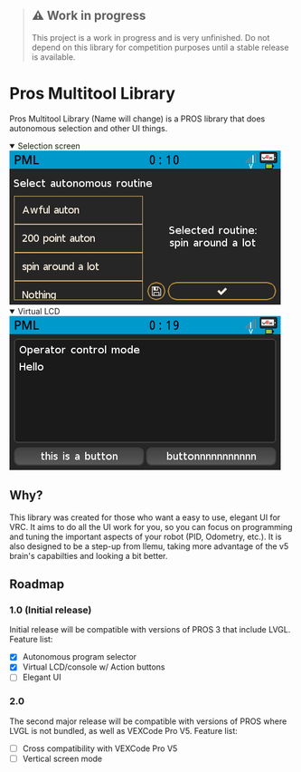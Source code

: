 > ## ⚠️ Work in progress
> This project is a work in progress and is very unfinished. Do not depend on this library for competition purposes until a stable release is available.

# Pros Multitool Library
Pros Multitool Library (Name will change) is a PROS library that does autonomous selection and other UI things.

<details open>
<summary>Selection screen</summary>
<img src="./assets/selector.png">
</details>

<details open>
<summary>Virtual LCD</summary>
<img src="./assets/lcd.png">
</details>

## Why?
This library was created for those who want a easy to use, elegant UI for VRC. It aims to do all the UI work for you, so you can focus on programming and tuning the important aspects of your robot (PID, Odometry, etc.). It is also designed to be a step-up from llemu, taking more advantage of the v5 brain's capabilties and looking a bit better.

## Roadmap 

### 1.0 (Initial release)
Initial release will be compatible with versions of PROS 3 that include LVGL.
Feature list:
- [x] Autonomous program selector
- [x] Virtual LCD/console w/ Action buttons
- [ ] Elegant UI

### 2.0 
The second major release will be compatible with versions of PROS where LVGL is not bundled, as well as VEXCode Pro V5.
Feature list:
- [ ] Cross compatibility with VEXCode Pro V5
- [ ] Vertical screen mode
